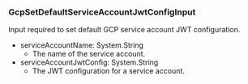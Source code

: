 ### GcpSetDefaultServiceAccountJwtConfigInput
Input required to set default GCP service account JWT configuration.

- serviceAccountName: System.String
  - The name of the service account.
- serviceAccountJwtConfig: System.String
  - The JWT configuration for a service account.

